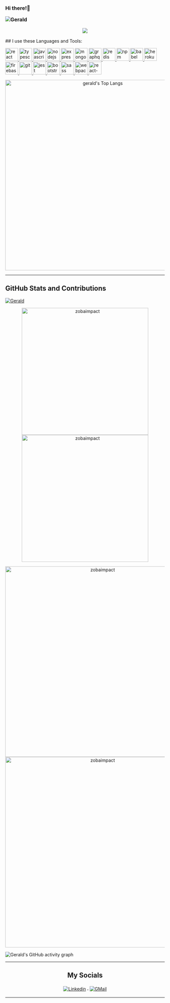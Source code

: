 

<h3 align="center"><p align="left">Hi there!👋</p>
<!-- <p align="left"> <img src="https://komarev.com/ghpvc/?username=zobaimpact&label=Profile%20views&color=0e75b6&style=flat" alt="Gerald" /> </p> -->
  <p align="left"> <img src="https://komarev.com/ghpvc/?username=abubakar-yinka&label=Profile%20views&color=0e75b6&style=flat" alt="Gerald" /> </p>
<img src="https://github-hero-readme.vercel.app/api?username=zobaimpact&count_private=true&show_icons=true&include_all_commits=true&linkedin=chizoba-okafor-b71a89183""/></h3>
## I use these Languages and Tools:
<p>
  <a href="https://reactjs.org/" target="_blank">
    <img src="https://www.vectorlogo.zone/logos/reactjs/reactjs-icon.svg" alt="react" title="react" width="40" height="40"/>
  </a>
  <a href="https://www.typescriptlang.org/" target="_blank">
    <img src="https://www.vectorlogo.zone/logos/typescriptlang/typescriptlang-icon.svg" alt="typescript" title="typescript" width="40" height="40"/>
  </a>
  <a href="https://developer.mozilla.org/en-US/docs/Web/JavaScript" target="_blank">
    <img src="https://www.vectorlogo.zone/logos/javascript/javascript-icon.svg" alt="javascript" title="javascript" width="40" height="40"/>
  </a>

  <a href="https://nodejs.org" target="_blank">
    <img src="https://www.vectorlogo.zone/logos/nodejs/nodejs-icon.svg" alt="nodejs" title="nodejs" width="40" height="40"/>
  </a>
  <a href="https://expressjs.com" target="_blank">
    <img src="https://www.vectorlogo.zone/logos/expressjs/expressjs-icon.svg" alt="express" title="express" width="40" height="40"/>
  </a> 
  <a href="https://www.mongodb.com" target="_blank">
    <img src="https://www.vectorlogo.zone/logos/mongodb/mongodb-icon.svg" alt="mongodb" title="mongodb" width="40" height="40"/>
  </a>
  <a href="https://graphql.org" target="_blank">
    <img src="https://www.vectorlogo.zone/logos/graphql/graphql-icon.svg" alt="graphql" title="graphql" width="40" height="40"/>
  </a>
 
  <a href="https://redis.io" target="_blank">
    <img src="https://www.vectorlogo.zone/logos/redis/redis-icon.svg" alt="redis" title="redis" width="40" height="40"/>
  </a> 
  
  <a href="https://www.npmjs.com/" target="_blank">
    <img src="https://www.vectorlogo.zone/logos/npmjs/npmjs-icon.svg" alt="npm" title="npm" width="40" height="40"/>
  </a>
  <a href="https://babeljs.io/" target="_blank">
    <img src="https://www.vectorlogo.zone/logos/babeljs/babeljs-icon.svg" alt="babel" title="babel" width="40" height="40"/>
  </a> 

  <a href="https://heroku.com" target="_blank">
    <img src="https://www.vectorlogo.zone/logos/heroku/heroku-icon.svg" alt="heroku" title="heroku" width="40" height="40"/>
  </a> 
  <a href="https://firebase.google.com/" target="_blank">
    <img src="https://www.vectorlogo.zone/logos/firebase/firebase-icon.svg" alt="firebase" title="firebase" width="40" height="40"/>
  </a> 
  <a href="https://git-scm.com/" target="_blank">
    <img src="https://www.vectorlogo.zone/logos/git-scm/git-scm-icon.svg" alt="git" title="git" width="40" height="40"/>
  </a>
  <a href="https://jestjs.io" target="_blank">
    <img src="https://www.vectorlogo.zone/logos/jestjsio/jestjsio-icon.svg" alt="jest" title="jest" width="40" height="40"/>
  </a> 
  <a href="https://getbootstrap.com" target="_blank">
    <img src="https://www.vectorlogo.zone/logos/getbootstrap/getbootstrap-icon.svg" alt="bootstrap" title="bootstrap" width="40" height="40"/>
  </a>
  <a href="https://sass-lang.com" target="_blank">
    <img src="https://www.vectorlogo.zone/logos/sass-lang/sass-lang-icon.svg" alt="sass" title="sass" width="40" height="40"/>
  </a> 
  <a href="https://webpack.js.org" target="_blank">
    <img src="https://www.vectorlogo.zone/logos/js_webpack/js_webpack-icon.svg" alt="webpack" title="webpack" width="40" height="40"/>
  </a>
  <a href="https://reactnative.dev/" target="_blank">
    <img src="https://cdn.worldvectorlogo.com/logos/react-native-1.svg" alt="react-native" title="React Native" width="40" height="40"/>
  </a>

</p>

<p align="center"><img src="https://github-readme-stats.vercel.app/api/top-langs/?username=zobaimpact&langs_count=8&layout=compact&theme=radical&count_private=true" alt="gerald's Top Langs" width="600" /></p>

---
## GitHub Stats and Contributions
<p align="left"> <a href="https://github.com/ryo-ma/github-profile-trophy"><img src="https://github-profile-trophy.vercel.app/?username=zobaimpact" alt="Gerald" /></a> </p>
<p align="center"><img src="https://github-readme-stats.vercel.app/api?username=zobaimpact&count_private=true&show_icons=true&theme=radical" alt="zobaimpact" width="400" />
<img src="http://github-readme-streak-stats.herokuapp.com?user=zobaimpact&count_private=true&show_icons=true&include_all_commits=true&theme=radical&hide_border=false" alt ="zobaimpact" width="400" />
</p>

[comment]: <> ([![trophy]&#40;https://github-profile-trophy.vercel.app/?username=zobaimpact&theme=monokai&row=2&column=3&margin-w=15&margin-h=15&#41;]&#40;https://github.com/zobaimpact/github-profile-trophy&#41;)

<p align="center"><img src="https://github-profile-summary-cards.vercel.app/api/cards/productive-time?username=zobaimpact&theme=dracula" alt="zobaimpact" width="600" />
<img src="https://github-profile-summary-cards.vercel.app/api/cards/profile-details?username=zobaimpact&theme=dracula" alt ="zobaimpact" width="600" />
</p>

![Gerald's GitHub activity graph](https://github-readme-activity-graph.vercel.app/graph?username=zobaimpact&theme=react-dark&hide_border=true&area=true)

---

<h2 align="center">My Socials</h2>
<p align="center">

<a href="https://linkedin.com/in/chizoba-okafor-b71a89183">
<img src="https://raw.githubusercontent.com/klaasnicolaas/ColoredBadges/master/svg/social/linkedin.svg" alt="Linkedin" style="vertical-align:top; margin:4px">
</a>

<a href="mailto:zobaimpact@gmail.com">
<img src="https://raw.githubusercontent.com/klaasnicolaas/ColoredBadges/prod/svg/social/gmail.svg" alt="GMail" style="vertical-align:top; margin:4px">
</a>
</p>

---
